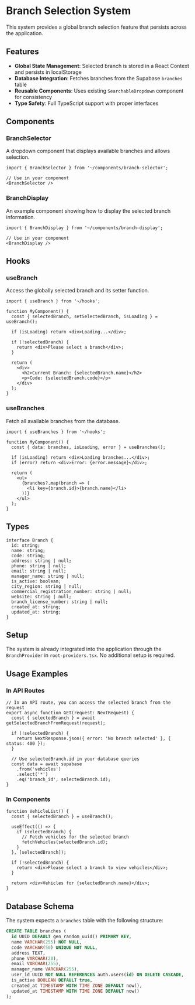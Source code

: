 # Branch Selection System

This system provides a global branch selection feature that persists across the application.

## Features

- **Global State Management**: Selected branch is stored in a React Context and persists in localStorage
- **Database Integration**: Fetches branches from the Supabase `branches` table
- **Reusable Components**: Uses existing `SearchableDropdown` component for consistency
- **Type Safety**: Full TypeScript support with proper interfaces

## Components

### BranchSelector
A dropdown component that displays available branches and allows selection.

```tsx
import { BranchSelector } from '~/components/branch-selector';

// Use in your component
<BranchSelector />
```

### BranchDisplay
An example component showing how to display the selected branch information.

```tsx
import { BranchDisplay } from '~/components/branch-display';

// Use in your component
<BranchDisplay />
```

## Hooks

### useBranch
Access the globally selected branch and its setter function.

```tsx
import { useBranch } from '~/hooks';

function MyComponent() {
  const { selectedBranch, setSelectedBranch, isLoading } = useBranch();
  
  if (isLoading) return <div>Loading...</div>;
  
  if (!selectedBranch) {
    return <div>Please select a branch</div>;
  }
  
  return (
    <div>
      <h2>Current Branch: {selectedBranch.name}</h2>
      <p>Code: {selectedBranch.code}</p>
    </div>
  );
}
```

### useBranches
Fetch all available branches from the database.

```tsx
import { useBranches } from '~/hooks';

function MyComponent() {
  const { data: branches, isLoading, error } = useBranches();
  
  if (isLoading) return <div>Loading branches...</div>;
  if (error) return <div>Error: {error.message}</div>;
  
  return (
    <ul>
      {branches?.map(branch => (
        <li key={branch.id}>{branch.name}</li>
      ))}
    </ul>
  );
}
```

## Types

```tsx
interface Branch {
  id: string;
  name: string;
  code: string;
  address: string | null;
  phone: string | null;
  email: string | null;
  manager_name: string | null;
  is_active: boolean;
  city_region: string | null;
  commercial_registration_number: string | null;
  website: string | null;
  branch_license_number: string | null;
  created_at: string;
  updated_at: string;
}
```

## Setup

The system is already integrated into the application through the `BranchProvider` in `root-providers.tsx`. No additional setup is required.

## Usage Examples

### In API Routes
```tsx
// In an API route, you can access the selected branch from the request
export async function GET(request: NextRequest) {
  const { selectedBranch } = await getSelectedBranchFromRequest(request);
  
  if (!selectedBranch) {
    return NextResponse.json({ error: 'No branch selected' }, { status: 400 });
  }
  
  // Use selectedBranch.id in your database queries
  const data = await supabase
    .from('vehicles')
    .select('*')
    .eq('branch_id', selectedBranch.id);
}
```

### In Components
```tsx
function VehicleList() {
  const { selectedBranch } = useBranch();
  
  useEffect(() => {
    if (selectedBranch) {
      // Fetch vehicles for the selected branch
      fetchVehicles(selectedBranch.id);
    }
  }, [selectedBranch]);
  
  if (!selectedBranch) {
    return <div>Please select a branch to view vehicles</div>;
  }
  
  return <div>Vehicles for {selectedBranch.name}</div>;
}
```

## Database Schema

The system expects a `branches` table with the following structure:

```sql
CREATE TABLE branches (
  id UUID DEFAULT gen_random_uuid() PRIMARY KEY,
  name VARCHAR(255) NOT NULL,
  code VARCHAR(50) UNIQUE NOT NULL,
  address TEXT,
  phone VARCHAR(20),
  email VARCHAR(255),
  manager_name VARCHAR(255),
  user_id UUID NOT NULL REFERENCES auth.users(id) ON DELETE CASCADE,
  is_active BOOLEAN DEFAULT true,
  created_at TIMESTAMP WITH TIME ZONE DEFAULT now(),
  updated_at TIMESTAMP WITH TIME ZONE DEFAULT now()
);
```
